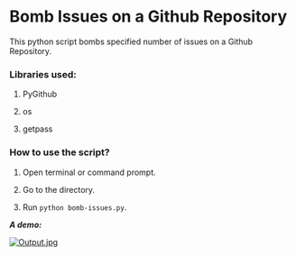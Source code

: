 # Bomb Issues on a Github Repository

This python script bombs specified number of issues on a Github Repository.

### Libraries used:

1. PyGithub

2. os

3. getpass

### How to use the script?

1. Open terminal or command prompt.

2. Go to the directory.

3. Run `python bomb-issues.py`.

**_A demo:_**

[![Output.jpg](https://i.postimg.cc/wBWPZ4cw/Output.jpg)](https://postimg.cc/947Jqpk9)
